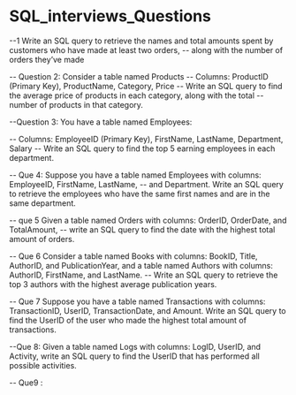 # SQL_interviews_Questions
--1 Write an SQL query to retrieve the names and total amounts spent by customers who have made at least two orders, 
-- along with the number of orders they’ve made

-- Question 2: Consider a table named Products
-- Columns: ProductID (Primary Key), ProductName, Category, Price
-- Write an SQL query to find the average price of products in each category, along with the total
 -- number of products in that category.

 --Question 3: You have a table named Employees:

-- Columns: EmployeeID (Primary Key), FirstName, LastName, Department, Salary
-- Write an SQL query to find the top 5 earning employees in each department.

 -- Que 4: Suppose you have a table named Employees with columns: EmployeeID, FirstName, LastName,
 -- and Department. Write an SQL query to  retrieve the employees who have the same first names and are in the same department.

 -- que 5  Given a table named Orders with columns: OrderID, OrderDate, and TotalAmount, 
  --  write an SQL query to find the date with the highest total amount of orders.

  -- Que 6 Consider a table named Books with columns: BookID, Title, AuthorID, and PublicationYear, and a table named Authors with columns: AuthorID, FirstName, and LastName.
 --  Write an SQL query to retrieve the top 3 authors with the highest average publication years.

  -- Que 7 Suppose you have a table named Transactions with columns: TransactionID, UserID, TransactionDate, and Amount. Write an SQL query to find the UserID of the user
 who made the highest total amount of transactions.

--Que 8:  Given a table named Logs with columns: LogID, UserID, and Activity, write an SQL query to find the UserID that has performed all possible activities.

-- Que9 : 

